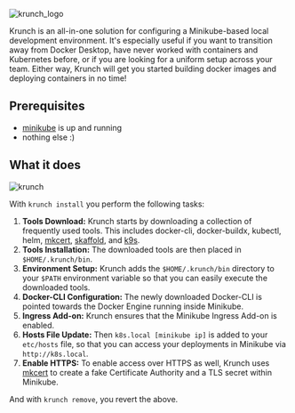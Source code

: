 ![krunch_logo](https://user-images.githubusercontent.com/47751895/235236895-9b07f0fe-351d-4ef1-8713-0d98888af5ce.svg)

Krunch is an all-in-one solution for configuring a Minikube-based local development environment. It's especially useful
if you want to transition away from Docker Desktop, have never worked with containers and Kubernetes before, or if you
are looking for a uniform setup across your team. Either way, Krunch will get you started building docker images and deploying 
containers in no time!

## Prerequisites
- [minikube](https://minikube.sigs.k8s.io/docs/start/) is up and running
- nothing else :)

## What it does
![krunch](https://github.com/timowuttke/krunch/assets/47751895/ec4cfd20-50b6-4d47-922e-c987de84570b)

With `krunch install` you perform the following tasks:
1. **Tools Download:** Krunch starts by downloading a collection of frequently used tools. This includes docker-cli, 
docker-buildx, kubectl, helm, [mkcert](https://github.com/FiloSottile/mkcert), 
[skaffold](https://github.com/GoogleContainerTools/skaffold), 
and [k9s](https://github.com/derailed/k9s).
2. **Tools Installation:** The downloaded tools are then placed in `$HOME/.krunch/bin`.
3. **Environment Setup:** Krunch adds the `$HOME/.krunch/bin` directory to your `$PATH` environment variable so that you
can easily execute the downloaded tools.
4. **Docker-CLI Configuration:** The newly downloaded Docker-CLI is pointed towards the Docker Engine running inside 
Minikube.
5. **Ingress Add-on:** Krunch ensures that the Minikube Ingress Add-on is enabled.
6. **Hosts File Update:** Then `k8s.local [minikube ip]` is added to your `etc/hosts` file, so that you can access 
your deployments in Minikube via `http://k8s.local`.
7. **Enable HTTPS:** To enable access over HTTPS as well, Krunch uses [mkcert](https://github.com/FiloSottile/mkcert) 
to create a fake Certificate Authority and a TLS secret within Minikube.

And with `krunch remove`, you revert the above.

